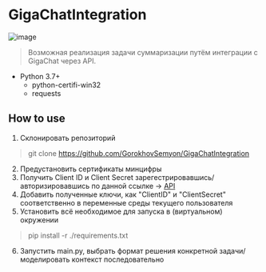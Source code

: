 # GigaChatIntegration

![image](https://uptu.work/wp-content/uploads/2023/07/i.jpeg)
> Возможная реализация задачи суммаризации путём интеграции с GigaChat через API.

- Python 3.7+
  - python-certifi-win32
  - requests
 
## How to use

1) Склонировать репозиторий
> git clone https://github.com/GorokhovSemyon/GigaChatIntegration
2) Предустановить сертификаты минцифры
3) Получить Client ID и Client Secret зарегестрировавшись/авторизировавшись по данной ссылке -> [API](https://developers.sber.ru/portal/products/gigachat-api)
4) Добавить полученные ключи, как "ClientID" и "ClientSecret" соответственно в переменные среды текущего пользователя
5) Установить всё необходимое для запуска в (виртуальном) окружении
> pip install -r ./requirements.txt
6) Запустить main.py, выбрать формат решения конкретной задачи/моделировать контекст последовательно
